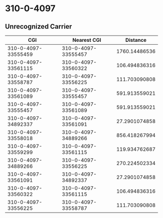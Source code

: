 # 310-0-4097
## Unrecognized Carrier


| CGI | Nearest CGI | Distance |
|-----|-------------|----------|
| 310-0-4097-33555459 | 310-0-4097-33555457 | 1760.14486536 |
| 310-0-4097-33561115 | 310-0-4097-33560322 | 106.494836316 |
| 310-0-4097-33558787 | 310-0-4097-33556225 | 111.703090808 |
| 310-0-4097-33561089 | 310-0-4097-33555457 | 591.913559021 |
| 310-0-4097-33555457 | 310-0-4097-33561089 | 591.913559021 |
| 310-0-4097-34892337 | 310-0-4097-33561091 | 27.2901074858 |
| 310-0-4097-33558018 | 310-0-4097-34889266 | 856.418267994 |
| 310-0-4097-33559299 | 310-0-4097-33561115 | 119.934762687 |
| 310-0-4097-34889266 | 310-0-4097-33556225 | 270.224502334 |
| 310-0-4097-33561091 | 310-0-4097-34892337 | 27.2901074858 |
| 310-0-4097-33560322 | 310-0-4097-33561115 | 106.494836316 |
| 310-0-4097-33556225 | 310-0-4097-33558787 | 111.703090808 |
